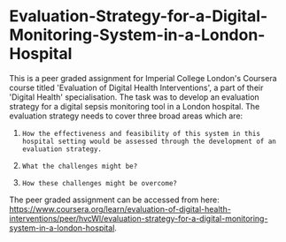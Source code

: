 # Evaluation-Strategy-for-a-Digital-Monitoring-System-in-a-London-Hospital
This is a peer graded assignment for Imperial College London's Coursera course titled 'Evaluation of Digital Health Interventions', a part of their 'Digital Health' specialisation. The task was to develop an evaluation strategy for a digital sepsis monitoring tool in a London hospital.
The evaluation strategy needs to cover three broad areas which are:
1.     How the effectiveness and feasibility of this system in this hospital setting would be assessed through the development of an evaluation strategy. 

2.     What the challenges might be?

3.     How these challenges might be overcome?

The peer graded assignment can be accessed from here: https://www.coursera.org/learn/evaluation-of-digital-health-interventions/peer/hvcWl/evaluation-strategy-for-a-digital-monitoring-system-in-a-london-hospital.
